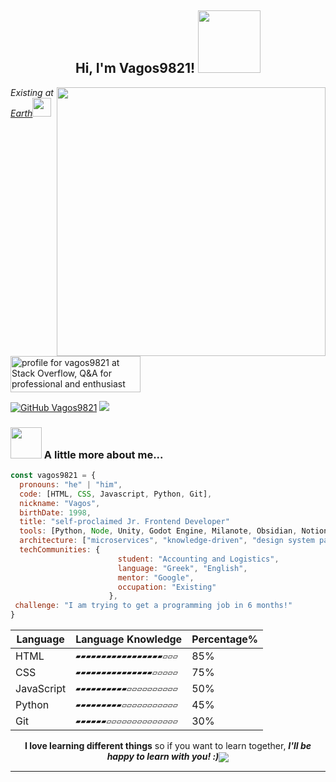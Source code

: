 <h2 align="center"> Hi, I'm Vagos9821! <img src="https://media1.giphy.com/media/1244FhGdjBNQ2c/200w.webp?cid=ecf05e472v4mkcfl4oiqcbacq0fbvd9qqarlse1xpj065viw&rid=200w.webp&ct=s" width="100"></h2>
<img align='right' src="https://media4.giphy.com/media/oe8mxeJKJOSGY/giphy.gif?cid=ecf05e4784zoxkibkgb9l1en3n0ki0a2uddx1qyouej82ah4&rid=giphy.gif&ct=s" width="430">
<p><em>Existing at <a href="https://en.wikipedia.org/wiki/Earth">Earth</a><img src="https://media0.giphy.com/media/RXJXrVNAOOCsTzBOU5/giphy.webp?cid=ecf05e47w93ud9tsp2fq6xoee68gb1it5a4ey253uh3q54pj&rid=giphy.webp&ct=s" width="30">
</em></p>

<a href="https://stackoverflow.com/users/9738354/vagos9821"><img src="https://stackoverflow.com/users/flair/9738354.png?theme=dark" width="208" height="58" alt="profile for vagos9821 at Stack Overflow, Q&amp;A for professional and enthusiast programmers" title="Profile for vagos9821 at Stack Overflow"></a>

[![GitHub Vagos9821](https://img.shields.io/github/followers/vagos9821?label=follow&style=social)](https://github.com/vagos9821)
<img src=https://www.codewars.com/users/vagos9821/badges/micro>


### <img src="https://media2.giphy.com/media/S6fRKhrz5rFozP3T4h/200w.webp?cid=ecf05e470rv6ft0i5ahygiwm3pqvgjuwbj592r4vbmokdddo&rid=200w.webp&ct=s" width="50"> A little more about me...  

```javascript
const vagos9821 = {
  pronouns: "he" | "him",
  code: [HTML, CSS, Javascript, Python, Git],
  nickname: "Vagos",
  birthDate: 1998,
  title: "self-proclaimed Jr. Frontend Developer"
  tools: [Python, Node, Unity, Godot Engine, Milanote, Obsidian, Notion, Visual Studio Code],
  architecture: ["microservices", "knowledge-driven", "design system pattern"],
  techCommunities: {
                        student: "Accounting and Logistics",
                        language: "Greek", "English",
                        mentor: "Google",
                        occupation: "Existing"
                      },
 challenge: "I am trying to get a programming job in 6 months!"
}
```

|Language   |Language Knowledge                  |Percentage%|
|-----------|------------------------------------|-----------|
|HTML				|`▰▰▰▰▰▰▰▰▰▰▰▰▰▰▰▰▰▱▱▱`|85%				 |
|CSS				|`▰▰▰▰▰▰▰▰▰▰▰▰▰▰▰▱▱▱▱▱`|75%				 |
|JavaScript |`▰▰▰▰▰▰▰▰▰▰▱▱▱▱▱▱▱▱▱▱`|50%				 |
|Python     |`▰▰▰▰▰▰▰▰▰▱▱▱▱▱▱▱▱▱▱▱`|45%				 |
|Git        |`▰▰▰▰▰▰▱▱▱▱▱▱▱▱▱▱▱▱▱▱`|30%				 |


<p align="center"><b>I love learning different things</b> so if you want to learn together, <em><b>I'll be happy to learn with you! :)</b></em><img align="center" src="https://github-production-user-asset-6210df.s3.amazonaws.com/7466928/260318817-ce05ee8b-aa5c-4852-a2a8-07fac876941b.gif"></p>


---


<!---
vagos9821/vagos9821 is a ✨ special ✨ repository because its `README.md` (this file) appears on your GitHub profile.
You can click the Preview link to take a look at your changes.
--->
